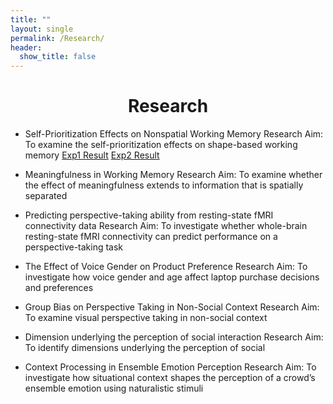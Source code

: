 ```yaml
---
title: ""
layout: single
permalink: /Research/
header:
  show_title: false
---
```

<h1 style="text-align: center;">Research</h1>


- Self-Prioritization Effects on Nonspatial Working Memory 
Research Aim: To examine the self-prioritization effects on shape-based working memory
[Exp1 Result](/data/analyzeSPE8VCS1.html)
[Exp2 Result](/data/analyzeSPE8VCS2.html)

- Meaningfulness in Working Memory
Research Aim: To examine whether the effect of meaningfulness extends to information that is spatially separated

- Predicting perspective-taking ability from resting-state fMRI connectivity data
Research Aim: To investigate whether whole-brain resting-state fMRI connectivity can predict performance on a perspective-taking task

- The Effect of Voice Gender on Product Preference
Research Aim: To investigate how voice gender and age affect laptop purchase decisions and preferences

- Group Bias on Perspective Taking in Non-Social Context
Research Aim: To examine visual perspective taking in non-social context

- Dimension underlying the perception of social interaction
Research Aim: To identify dimensions underlying the perception of social 

- Context Processing in Ensemble Emotion Perception
Research Aim: To investigate how situational context shapes the perception of a crowd’s ensemble emotion using naturalistic stimuli



